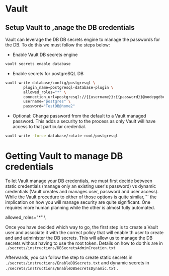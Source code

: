# Vault

## Setup Vault to ,anage the DB credentials

Vault can leverage the DB DB secrets engine to manage the passwords for the DB. To do this we must follow the steps below:


- Enable Vault DB secrets engine

```bash
vault secrets enable database
```

- Enable secrets for postgreSQL DB

```bash
vault write database/config/postgresql \
        plugin_name=postgresql-database-plugin \
        allowed_roles="*" \
        connection_url=postgresql://{{username}}:{{password}}@nodepgdbcont:5432/postgres?sslmode=disable \
        username="postgres" \
        password="TestDB@home2"
```
- Optional: Change password from the default to a Vault managed password. This adds a security to the process as only Vault will have access to that particular credential.

```bash
vault write -force database/rotate-root/postgresql
```

# Getting Vault to manage DB credentials
To let Vault manage your DB credentials, we must first decide between static credentials (manage only an existing user's password) vs dynamic credentials (Vault creates and manages user, password and user access). While the Vault procedure to either of those options is quite similar,``` the implication on how you will manage security are quite significant. One requires more human planning while the other is almost fully automated.

allowed_roles="*" \

Once you have decided which way to go, the first step is to create a Vault user and associate
it with the correct policy that will enable th user to create and and administer the DB secrets. This will allow us to manage the DB secrets without having to use the root token. Details on how to do this are in ```./secrets/instructions/DBSecretsAdminCreation.txt```

Afterwards, you can follow the step to create static secrets in ```./secrets/instructions/EnableDBSecrets.txt```  and dynamic secrets in ```./secrets/instructions/EnableDBSecretsDynamic.txt``` .
